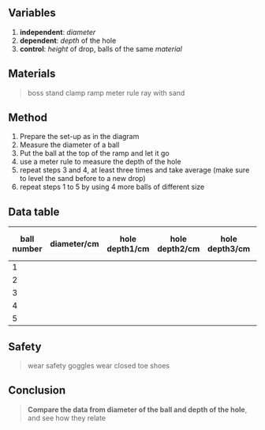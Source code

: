 ## Variables
1. **independent**: *diameter*
2. **dependent**: *depth* of the hole
3. **control**: *height* of drop, balls of the same *material*
## Materials
> boss
> stand
> clamp
> ramp
> meter rule
> ray with sand

## Method
1. Prepare the set-up as in the diagram
2. Measure the diameter of a ball
3. Put the ball at the top of the ramp and let it go
4. use a meter rule to measure the depth of the hole
5. repeat steps 3 and 4, at least three times and take average (make sure to level the sand before to a new drop)
6. repeat steps 1 to 5 by using 4 more balls of different size
## Data table

| ball number | diameter/cm | hole depth1/cm | hole depth2/cm | hole depth3/cm | hole depth avr/cm |
| ----------- | ----------- | -------------- | -------------- | -------------- | ----------------- |
| 1           |             |                |                |                |                   |
| 2           |             |                |                |                |                   |
| 3           |             |                |                |                |                   |
| 4           |             |                |                |                |                   |
| 5           |             |                |                |                |                   |

## Safety
> wear safety goggles
> wear closed toe shoes

## Conclusion
> **Compare the data from diameter of the ball and depth of the hole**, and see how they relate




